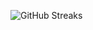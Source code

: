 ![GitHub Streaks](https://github-streaks-mqc9.onrender.com/streak/happilli/image?theme=midnight&cache_bust=1743501354&lang=ja)
